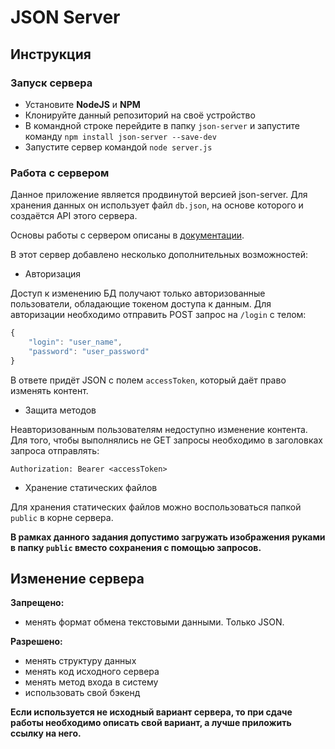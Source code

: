 # JSON Server

## Инструкция

### Запуск сервера

* Установите **NodeJS** и **NPM**
* Клонируйте данный репозиторий на своё устройство
* В командной строке перейдите в папку `json-server` и запустите команду `npm install json-server --save-dev`
* Запустите сервер командой `node server.js`

### Работа с сервером

Данное приложение является продвинутой версией json-server. Для хранения данных он использует файл `db.json`, на основе которого и создаётся API этого сервера.

Основы работы с сервером описаны в [документации](https://www.npmjs.com/package/json-server).

В этот сервер добавлено несколько дополнительных возможностей:
* Авторизация

Доступ к изменению БД получают только авторизованные пользователи, обладающие токеном доступа к данным. Для авторизации необходимо отправить POST запрос на `/login` с телом:
```js
{
    "login": "user_name",
    "password": "user_password"
}
```
В ответе придёт JSON с полем `accessToken`, который даёт право изменять контент.

* Защита методов

Неавторизованным пользователям недоступно изменение контента. Для того, чтобы выполнялись не GET запросы необходимо в заголовках запроса отправлять:
```http
Authorization: Bearer <accessToken>
```

* Хранение статических файлов

Для хранения статических файлов можно воспользоваться  папкой `public` в корне сервера.

**В рамках данного задания допустимо загружать изображения руками в папку `public` вместо сохранения с помощью запросов.**

## Изменение сервера

**Запрещено:**
* менять формат обмена текстовыми данными. Только JSON.

**Разрешено:**
* менять структуру данных
* менять код исходного сервера
* менять метод входа в систему
* использовать свой бэкенд

**Если используется не исходный вариант сервера, то при сдаче работы необходимо описать свой вариант, а лучше приложить ссылку на него.**
